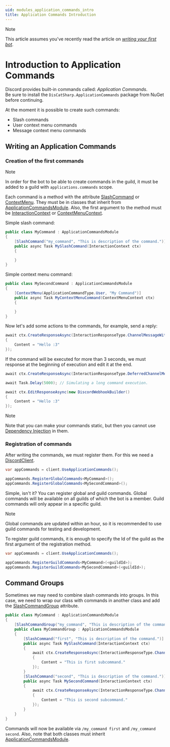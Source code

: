 ```yaml
---
uid: modules_application_commands_intro
title: Application Commands Introduction
---
```


>[!NOTE]
> This article assumes you've recently read the article on *[writing your first bot](xref:getting_started_first_bot)*.

# Introduction to Application Commands
Discord provides built-in commands called: *Application Commands*.<br/>
Be sure to install the `DisCatSharp.ApplicationCommands` package from NuGet before continuing.

At the moment it is possible to create such commands:
- Slash commands
- User context menu commands
- Message context menu commands

## Writing an Application Commands

### Creation of the first commands

>[!NOTE]
> In order for the bot to be able to create commands in the guild, it must be added to a guild with `applications.commands` scope.

Each command is a method with the attribute [SlashCommand](xref:DisCatSharp.ApplicationCommands.Attributes.SlashCommandAttribute) or [ContextMenu](xref:DisCatSharp.ApplicationCommands.Attributes.ContextMenuAttribute). They must be in classes that inherit from [ApplicationCommandsModule](xref:DisCatSharp.ApplicationCommands.ApplicationCommandsModule).
Also, the first argument to the method must be [InteractionContext](xref:DisCatSharp.ApplicationCommands.Context.InteractionContext) or [ContextMenuContext](xref:DisCatSharp.ApplicationCommands.Context.ContextMenuContext).

Simple slash command:
```cs
public class MyCommand : ApplicationCommandsModule
{
    [SlashCommand("my_command", "This is description of the command.")]
    public async Task MySlashCommand(InteractionContext ctx)
    {

    }
}
```

Simple context menu command:
```cs
public class MySecondCommand : ApplicationCommandsModule
{
    [ContextMenu(ApplicationCommandType.User, "My Command")]
    public async Task MyContextMenuCommand(ContextMenuContext ctx)
    {

    }
}
```

Now let's add some actions to the commands, for example, send a reply:
```cs
await ctx.CreateResponseAsync(InteractionResponseType.ChannelMessageWithSource, new DiscordInteractionResponseBuilder()
{
    Content = "Hello :3"
});
```

If the command will be executed for more than 3 seconds, we must response at the beginning of execution and edit it at the end.
```cs
await ctx.CreateResponseAsync(InteractionResponseType.DeferredChannelMessageWithSource, new DiscordInteractionResponseBuilder());

await Task.Delay(5000); // Simulating a long command execution.

await ctx.EditResponseAsync(new DiscordWebhookBuilder()
{
    Content = "Hello :3"
});
```

>[!NOTE]
> Note that you can make your commands static, but then you cannot use [Dependency Injection](xref:modules_commandsnext_dependency_injection) in them.


### Registration of commands

After writing the commands, we must register them. For this we need a [DiscordClient](xref:DisCatSharp.DiscordClient).

```cs
var appCommands = client.UseApplicationCommands();

appCommands.RegisterGlobalCommands<MyCommand>();
appCommands.RegisterGlobalCommands<MySecondCommand>();
```
Simple, isn't it? You can register global and guild commands.
Global commands will be available on all guilds of which the bot is a member. Guild commands will only appear in a specific guild.

>[!NOTE]
>Global commands are updated within an hour, so it is recommended to use guild commands for testing and development.

To register guild commands, it is enough to specify the Id of the guild as the first argument of the registration method.

```cs
var appCommands = client.UseApplicationCommands();

appCommands.RegisterGuildCommands<MyCommand>(<guildId>);
appCommands.RegisterGuildCommands<MySecondCommand>(<guildId>);
```

## Command Groups

Sometimes we may need to combine slash commands into groups.
In this case, we need to wrap our class with commands in another class and add the [SlashCommandGroup](xref:DisCatSharp.ApplicationCommands.Attributes.SlashCommandGroupAttribute) attribute.

```cs
public class MyCommand : ApplicationCommandsModule
{
    [SlashCommandGroup("my_command", "This is description of the command group.")]
    public class MyCommandGroup : ApplicationCommandsModule
    {
        [SlashCommand("first", "This is description of the command.")]
        public async Task MySlashCommand(InteractionContext ctx)
        {
            await ctx.CreateResponseAsync(InteractionResponseType.ChannelMessageWithSource, new DiscordInteractionResponseBuilder()
            {
                Content = "This is first subcommand."
            });
        }
        [SlashCommand("second", "This is description of the command.")]
        public async Task MySecondCommand(InteractionContext ctx)
        {
            await ctx.CreateResponseAsync(InteractionResponseType.ChannelMessageWithSource, new DiscordInteractionResponseBuilder()
            {
                Content = "This is second subcommand."
            });
        }
    }
}
```

Commands will now be available via `/my_command first` and `/my_command second`.
Also, note that both classes must inherit [ApplicationCommandsModule](xref:DisCatSharp.ApplicationCommands.ApplicationCommandsModule).
